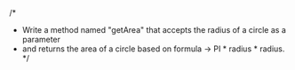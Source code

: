 /*
* Write a method named "getArea" that accepts the radius of a circle as a parameter 
* and returns the area of a circle based on formula  ->  PI * radius * radius.
*/


